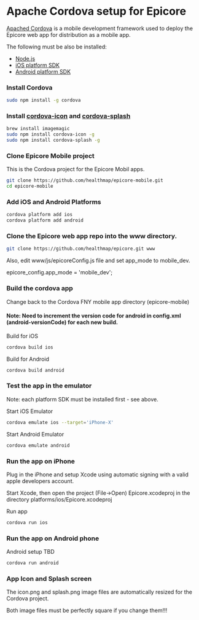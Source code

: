 # Apache Cordova setup for Epicore

[Apached Cordova](https://cordova.apache.org/) is a mobile development framework used to deploy the Epicore web app for distribution as a mobile app.

The following must be also be installed:
- [Node.js](https://nodejs.org/)
- [iOS platform SDK](https://cordova.apache.org/docs/en/latest/guide/platforms/ios/index.html#requirements-and-support)
- [Android platform SDK](https://cordova.apache.org/docs/en/latest/guide/platforms/android/index.html#requirements-and-support)


### Install Cordova

```sh
sudo npm install -g cordova

```


### Install [cordova-icon](https://github.com/AlexDisler/cordova-icon) and [cordova-splash](https://github.com/AlexDisler/cordova-splash)

```sh
brew install imagemagic
sudo npm install cordova-icon -g
sudo npm install cordova-splash -g

```


### Clone Epicore Mobile project

This is the Cordova project for the Epicore Mobil apps.

```sh
git clone https://github.com/healthmap/epicore-mobile.git
cd epicore-mobile

```


### Add iOS and Android Platforms

```sh
cordova platform add ios
cordova platform add android
```

### Clone the Epicore web app repo into the www directory.

```sh
git clone https://github.com/healthmap/epicore.git www

```

Also, edit www/js/epicoreConfig.js file and set app_mode to mobile_dev.

epicore_config.app_mode = 'mobile_dev';

### Build the cordova app

Change back to the Cordova FNY mobile app directory (epicore-mobile)

#### Note: Need to increment the version code for android in config.xml (android-versionCode) for each new build.

Build for iOS
```sh
cordova build ios

```

Build for Android
```sh
cordova build android

```


### Test the app in the emulator

Note: each platform SDK must be installed first - see above.

Start iOS Emulator
```sh
cordova emulate ios --target='iPhone-X'

```

Start Android Emulator
```sh
cordova emulate android

```


### Run the app on iPhone

Plug in the iPhone and setup Xcode using automatic signing with a valid apple developers account.

Start Xcode, then open the project (File->Open) Epicore.xcodeproj in the directory platforms/ios/Epicore.xcodeproj

Run app
```sh
cordova run ios

```

### Run the app on Android phone

Android setup TBD

```sh
cordova run android

```

### App Icon and Splash screen

The icon.png and splash.png image files are automatically resized for the Cordova project.

Both image files must be perfectly square if you change them!!!
